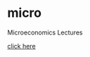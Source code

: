 # micro
Microeconomics Lectures


[click here](https://github.com/sureshlazaruspaul/micro/blob/main/eqAnalysis/demand-1/)
